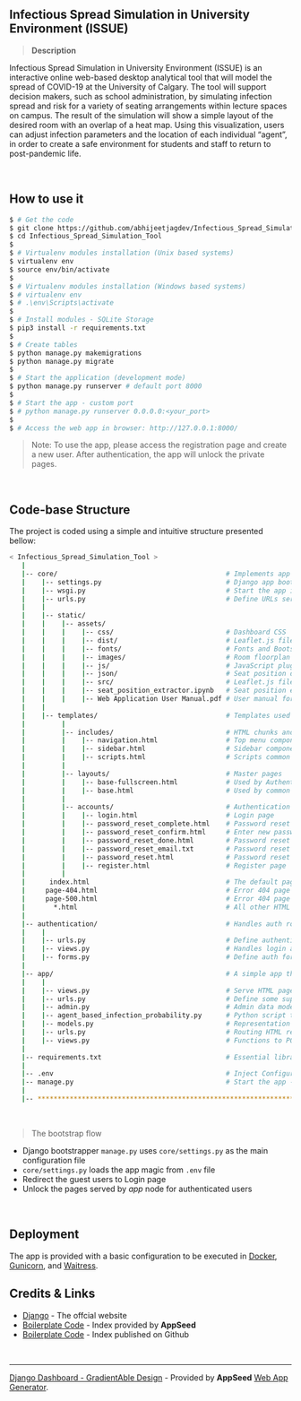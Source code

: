 ## Infectious Spread Simulation in University Environment (ISSUE)

> **Description**

Infectious Spread Simulation in University Environment (ISSUE) is an interactive online web-based desktop analytical tool that will model the spread of COVID-19 at the University of Calgary. The tool will support decision makers, such as school administration, by simulating infection spread and risk for a variety of seating arrangements within lecture spaces on campus. The result of the simulation will show a simple layout of the desired room with an overlap of a heat map. Using this visualization, users can adjust infection parameters and the location of each individual “agent”, in order to create a safe environment for students and staff to return to post-pandemic life.

<br />

## How to use it

```bash
$ # Get the code
$ git clone https://github.com/abhijeetjagdev/Infectious_Spread_Simulation_Tool.git
$ cd Infectious_Spread_Simulation_Tool
$
$ # Virtualenv modules installation (Unix based systems)
$ virtualenv env
$ source env/bin/activate
$
$ # Virtualenv modules installation (Windows based systems)
$ # virtualenv env
$ # .\env\Scripts\activate
$
$ # Install modules - SQLite Storage
$ pip3 install -r requirements.txt
$
$ # Create tables
$ python manage.py makemigrations
$ python manage.py migrate
$
$ # Start the application (development mode)
$ python manage.py runserver # default port 8000
$
$ # Start the app - custom port
$ # python manage.py runserver 0.0.0.0:<your_port>
$
$ # Access the web app in browser: http://127.0.0.1:8000/
```

> Note: To use the app, please access the registration page and create a new user. After authentication, the app will unlock the private pages.

<br />

## Code-base Structure

The project is coded using a simple and intuitive structure presented bellow:

```bash
< Infectious_Spread_Simulation_Tool >
   |
   |-- core/                                          # Implements app logic and serve the static assets
   |    |-- settings.py                               # Django app bootstrapper
   |    |-- wsgi.py                                   # Start the app in production
   |    |-- urls.py                                   # Define URLs served by all apps/nodes
   |    |
   |    |-- static/
   |    |    |-- assets/
   |    |    |    |-- css/                            # Dashboard CSS
   |    |    |    |-- dist/                           # Leaflet.js files
   |    |    |    |-- fonts/                          # Fonts and Bootstrap icons
   |    |    |    |-- images/                         # Room floorplan images, favicons
   |    |    |    |-- js/                             # JavaScript plugins
   |    |    |    |-- json/                           # Seat position data
   |    |    |    |-- src/                            # Leaflet.js files
   |    |    |    |-- seat_position_extractor.ipynb   # Seat position extraction Jupyter notebook
   |    |    |    |-- Web Application User Manual.pdf # User manual for app
   |    |
   |    |-- templates/                                # Templates used to render pages
   |         |
   |         |-- includes/                            # HTML chunks and components
   |         |    |-- navigation.html                 # Top menu component
   |         |    |-- sidebar.html                    # Sidebar component
   |         |    |-- scripts.html                    # Scripts common to all pages
   |         |
   |         |-- layouts/                             # Master pages
   |         |    |-- base-fullscreen.html            # Used by Authentication pages
   |         |    |-- base.html                       # Used by common pages
   |         |
   |         |-- accounts/                            # Authentication pages
   |         |    |-- login.html                      # Login page
   |         |    |-- password_reset_complete.html    # Password reset request complete page
   |         |    |-- password_reset_confirm.html     # Enter new passwords page
   |         |    |-- password_reset_done.html        # Password reset request accepted page
   |         |    |-- password_reset_email.txt        # Password reset email template
   |         |    |-- password_reset.html             # Password reset page
   |         |    |-- register.html                   # Register page
   |         |
   |      index.html                                  # The default page
   |     page-404.html                                # Error 404 page
   |     page-500.html                                # Error 404 page
   |       *.html                                     # All other HTML pages
   |
   |-- authentication/                                # Handles auth routes (login and register)
   |    |
   |    |-- urls.py                                   # Define authentication routes  
   |    |-- views.py                                  # Handles login and registration  
   |    |-- forms.py                                  # Define auth forms  
   |
   |-- app/                                           # A simple app that serve HTML files
   |    |
   |    |-- views.py                                  # Serve HTML pages for authenticated users
   |    |-- urls.py                                   # Define some super simple routes
   |    |-- admin.py                                  # Admin data models
   |    |-- agent_based_infection_probability.py      # Python script to calculate COVID-19 attack rates
   |    |-- models.py                                 # Representation of tables in database
   |    |-- urls.py                                   # Routing HTML requests
   |    |-- views.py                                  # Functions to POST/GET data to and from database
   |
   |-- requirements.txt                               # Essential libraries and packages needed to run the app
   |
   |-- .env                                           # Inject Configuration via Environment
   |-- manage.py                                      # Start the app - Django default start script
   |
   |-- ************************************************************************
```

<br />

> The bootstrap flow

- Django bootstrapper `manage.py` uses `core/settings.py` as the main configuration file
- `core/settings.py` loads the app magic from `.env` file
- Redirect the guest users to Login page
- Unlock the pages served by *app* node for authenticated users

<br />

## Deployment

The app is provided with a basic configuration to be executed in [Docker](https://www.docker.com/), [Gunicorn](https://gunicorn.org/), and [Waitress](https://docs.pylonsproject.org/projects/waitress/en/stable/).


## Credits & Links

- [Django](https://www.djangoproject.com/) - The offcial website
- [Boilerplate Code](https://appseed.us/boilerplate-code) - Index provided by **AppSeed**
- [Boilerplate Code](https://github.com/app-generator/boilerplate-code) - Index published on Github

<br />

---
[Django Dashboard - GradientAble Design](https://appseed.us/admin-dashboards/django-dashboard-gradientable) - Provided by **AppSeed** [Web App Generator](https://appseed.us/app-generator).
